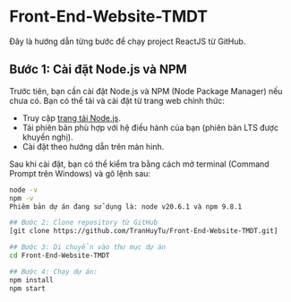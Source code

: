 ﻿# Front-End-Website-TMDT

Đây là hướng dẫn từng bước để chạy project ReactJS từ GitHub.

## Bước 1: Cài đặt Node.js và NPM

Trước tiên, bạn cần cài đặt Node.js và NPM (Node Package Manager) nếu chưa có. Bạn có thể tải và cài đặt từ trang web chính thức:

- Truy cập [trang tải Node.js](https://nodejs.org/).
- Tải phiên bản phù hợp với hệ điều hành của bạn (phiên bản LTS được khuyến nghị).
- Cài đặt theo hướng dẫn trên màn hình.

Sau khi cài đặt, bạn có thể kiểm tra bằng cách mở terminal (Command Prompt trên Windows) và gõ lệnh sau:

```bash
node -v
npm -v
Phiêm bản dự án đang sử dụng là: node v20.6.1 và npm 9.8.1

## Bước 2: Clone repository từ GitHub
[git clone https://github.com/TranHuyTu/Front-End-Website-TMDT.git]

## Bước 3: Di chuyển vào thư mục dự án
cd Front-End-Website-TMDT

## Bước 4: Chạy dự án:
npm install
npm start

 

